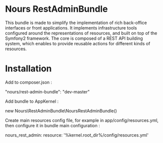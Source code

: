 Nours RestAdminBundle
=====================

This bundle is made to simplify the implementation of rich back-office interfaces or front applications. It implements
infrastructure tools configured around the representations of resources, and built on top of the Symfony2 framework.
The core is composed of a REST API building system, which enables to provide reusable actions for different kinds of
resources. 

Installation
============

Add to composer.json :

"nours/rest-admin-bundle": "dev-master"

Add bundle to AppKernel :

new Nours\RestAdminBundle\NoursRestAdminBundle()

Create main resources config file, for example in app/config/resources.yml, then configure it in bundle main configuration :

nours_rest_admin:
    resource: '%kernel.root_dir%/config/resources.yml'